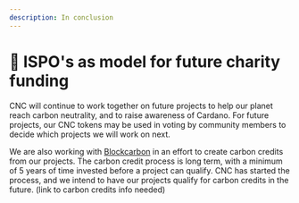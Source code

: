 ```yaml
---
description: In conclusion
---
```


# 🚀 ISPO's as model for future charity funding

CNC will continue to work together on future projects to help our planet reach carbon neutrality, and to raise awareness of Cardano. For future projects, our CNC tokens may be used in voting by community members to decide which projects we will work on next.

We are also working with [Blockcarbon](https://blockcarbon.io/) in an effort to create carbon credits from our projects. The carbon credit process is long term, with a minimum of 5 years of time invested before a project can qualify. CNC has started the process, and we intend to have our projects qualify for carbon credits in the future. (link to carbon credits info needed)
